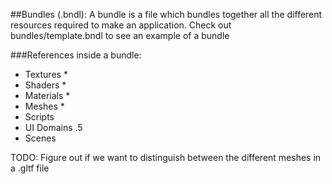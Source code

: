 ##Bundles (.bndl):
A bundle is a file which bundles together all the different resources required to make an application.
Check out bundles/template.bndl to see an example of a bundle

###References inside a bundle:
- Textures		*
- Shaders		*
- Materials		*
- Meshes		*
- Scripts		
- UI Domains	.5
- Scenes		


TODO: Figure out if we want to distinguish between the different meshes in a .gltf file